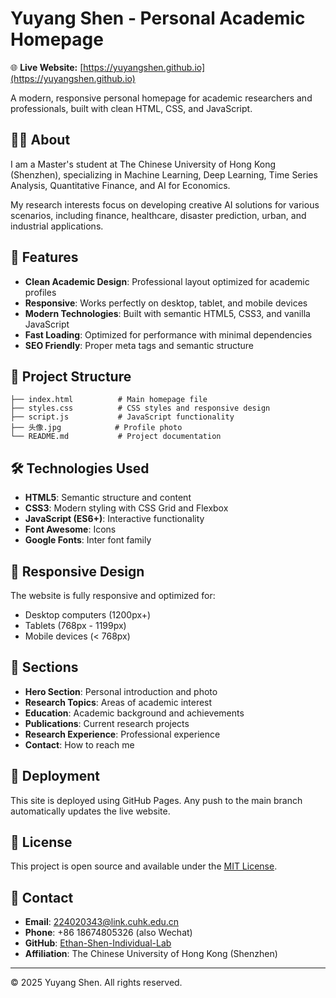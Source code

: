# Yuyang Shen - Personal Academic Homepage

🌐 **Live Website:** [https://yuyangshen.github.io](https://yuyangshen.github.io)

A modern, responsive personal homepage for academic researchers and professionals, built with clean HTML, CSS, and JavaScript.

## 👨‍🎓 About

I am a Master's student at The Chinese University of Hong Kong (Shenzhen), specializing in Machine Learning, Deep Learning, Time Series Analysis, Quantitative Finance, and AI for Economics.

My research interests focus on developing creative AI solutions for various scenarios, including finance, healthcare, disaster prediction, urban, and industrial applications.

## 🚀 Features

- **Clean Academic Design**: Professional layout optimized for academic profiles
- **Responsive**: Works perfectly on desktop, tablet, and mobile devices
- **Modern Technologies**: Built with semantic HTML5, CSS3, and vanilla JavaScript
- **Fast Loading**: Optimized for performance with minimal dependencies
- **SEO Friendly**: Proper meta tags and semantic structure

## 📁 Project Structure

```
├── index.html          # Main homepage file
├── styles.css          # CSS styles and responsive design
├── script.js           # JavaScript functionality
├── 头像.jpg            # Profile photo
└── README.md           # Project documentation
```

## 🛠️ Technologies Used

- **HTML5**: Semantic structure and content
- **CSS3**: Modern styling with CSS Grid and Flexbox
- **JavaScript (ES6+)**: Interactive functionality
- **Font Awesome**: Icons
- **Google Fonts**: Inter font family

## 📱 Responsive Design

The website is fully responsive and optimized for:
- Desktop computers (1200px+)
- Tablets (768px - 1199px)
- Mobile devices (< 768px)

## 🌟 Sections

- **Hero Section**: Personal introduction and photo
- **Research Topics**: Areas of academic interest
- **Education**: Academic background and achievements
- **Publications**: Current research projects
- **Research Experience**: Professional experience
- **Contact**: How to reach me

## 🚀 Deployment

This site is deployed using GitHub Pages. Any push to the main branch automatically updates the live website.

## 📝 License

This project is open source and available under the [MIT License](LICENSE).

## 📧 Contact

- **Email**: 224020343@link.cuhk.edu.cn
- **Phone**: +86 18674805326 (also Wechat)
- **GitHub**: [Ethan-Shen-Individual-Lab](https://github.com/Ethan-Shen-Individual-Lab)
- **Affiliation**: The Chinese University of Hong Kong (Shenzhen)

---

© 2025 Yuyang Shen. All rights reserved.